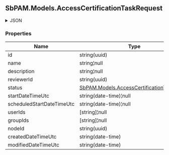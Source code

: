
<h2 id="tocS_SbPAM.Models.AccessCertificationTaskRequest">SbPAM.Models.AccessCertificationTaskRequest</h2>

<a id="schemasbpam.models.accesscertificationtaskrequest"></a>
<a id="schema_SbPAM.Models.AccessCertificationTaskRequest"></a>
<a id="tocSsbpam.models.accesscertificationtaskrequest"></a>
<a id="tocssbpam.models.accesscertificationtaskrequest"></a>

<details><summary>JSON</summary>


```json
{
  "id": "497f6eca-6276-4993-bfeb-53cbbbba6f08",
  "name": "string",
  "description": "string",
  "reviewerId": "6426b718-0cec-4a62-ba39-47b50ade3870",
  "status": "Setup",
  "startDateTimeUtc": "2019-08-24T14:15:22Z",
  "scheduledStartDateTimeUtc": "2019-08-24T14:15:22Z",
  "userIds": [
    "497f6eca-6276-4993-bfeb-53cbbbba6f08"
  ],
  "groupIds": [
    "497f6eca-6276-4993-bfeb-53cbbbba6f08"
  ],
  "nodeId": "959356e3-6168-4a92-b4a5-b9d462be6177",
  "createdDateTimeUtc": "2019-08-24T14:15:22Z",
  "modifiedDateTimeUtc": "2019-08-24T14:15:22Z"
}

```


</details>

### Properties

|Name|Type|Required|Restrictions|Description|
|---|---|---|---|---|
|id|string(uuid)|false|none|none|
|name|string¦null|false|none|none|
|description|string¦null|false|none|none|
|reviewerId|string(uuid)|false|none|none|
|status|[SbPAM.Models.AccessCertificationTaskStatus](../Models/sbpam.models.accesscertificationtaskstatus.md)|false|none|none|
|startDateTimeUtc|string(date-time)¦null|false|none|none|
|scheduledStartDateTimeUtc|string(date-time)¦null|false|none|none|
|userIds|[string]¦null|false|none|none|
|groupIds|[string]¦null|false|none|none|
|nodeId|string(uuid)|false|none|none|
|createdDateTimeUtc|string(date-time)|false|none|none|
|modifiedDateTimeUtc|string(date-time)|false|none|none|


